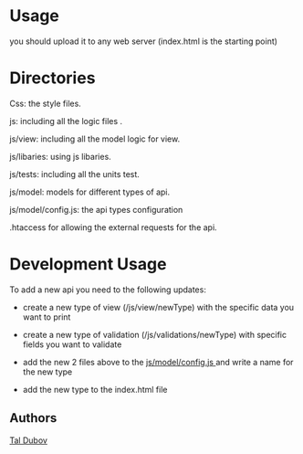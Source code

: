 # Usage
you should upload it to any web server (index.html is the starting point)



# Directories
Css: the style files.

js: including all the logic files .

js/view: including all the model logic for view.

js/libaries: using js libaries.

js/tests: including all the units test.

js/model: models for different types of api.

js/model/config.js: the api types configuration

.htaccess for allowing the external requests for the api.

# Development Usage
To add a new api you need to the following updates:

- create a new type of view (/js/view/newType) with the specific data you want to print

- create a new type of validation (/js/validations/newType) with specific fields you want to validate

- add the new 2 files above to the [js/model/config.js ](https://github.com/taltulik/swapi/blob/master/js/model/config.js) and write a name for the new type

- add the new type to the index.html file


## Authors
[Tal Dubov](https://github.com/taltulik)
